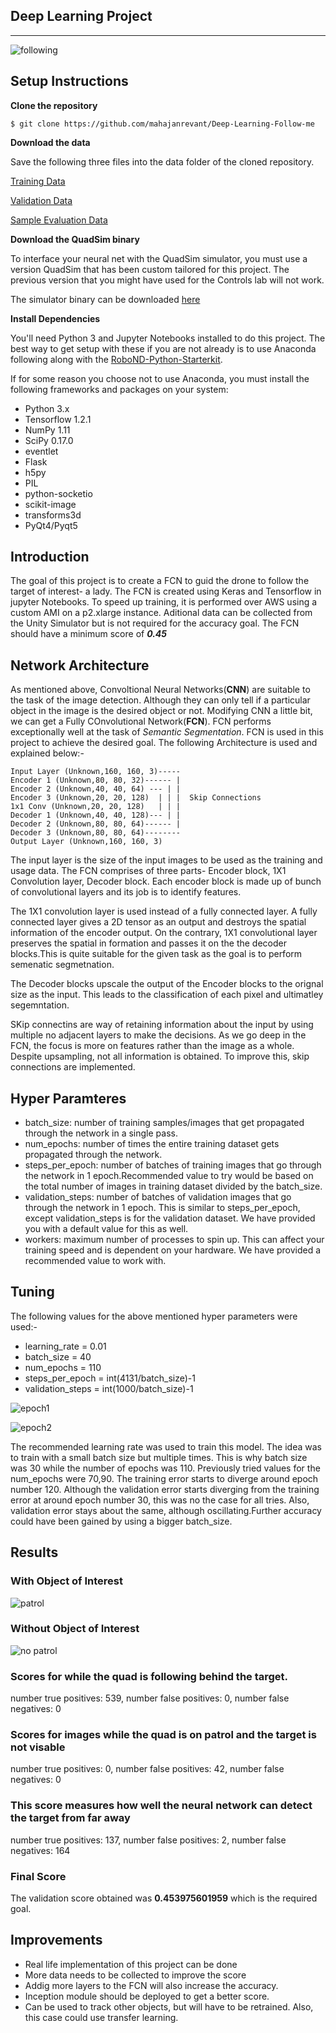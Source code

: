## Deep Learning Project ##
---

![following](https://github.com/mahajanrevant/Deep-Learning-Follow-me/blob/master/RoboND-DeepLearning-Project/docs/misc/following.png)

## Setup Instructions
**Clone the repository**
```
$ git clone https://github.com/mahajanrevant/Deep-Learning-Follow-me
```

**Download the data**

Save the following three files into the data folder of the cloned repository. 

[Training Data](https://s3-us-west-1.amazonaws.com/udacity-robotics/Deep+Learning+Data/Lab/train.zip) 

[Validation Data](https://s3-us-west-1.amazonaws.com/udacity-robotics/Deep+Learning+Data/Lab/validation.zip)

[Sample Evaluation Data](https://s3-us-west-1.amazonaws.com/udacity-robotics/Deep+Learning+Data/Project/sample_evaluation_data.zip)

**Download the QuadSim binary**

To interface your neural net with the QuadSim simulator, you must use a version QuadSim that has been custom tailored for this project. The previous version that you might have used for the Controls lab will not work.

The simulator binary can be downloaded [here](https://github.com/udacity/RoboND-DeepLearning/releases/latest)

**Install Dependencies**

You'll need Python 3 and Jupyter Notebooks installed to do this project.  The best way to get setup with these if you are not already is to use Anaconda following along with the [RoboND-Python-Starterkit](https://github.com/udacity/RoboND-Python-StarterKit).

If for some reason you choose not to use Anaconda, you must install the following frameworks and packages on your system:
* Python 3.x
* Tensorflow 1.2.1
* NumPy 1.11
* SciPy 0.17.0
* eventlet 
* Flask
* h5py
* PIL
* python-socketio
* scikit-image
* transforms3d
* PyQt4/Pyqt5

## Introduction
The goal of this project is to create a FCN to guid the drone to follow the target of interest- a lady. The FCN is created using Keras and Tensorflow in jupyter Notebooks. To speed up training, it is performed over AWS using a custom AMI on a p2.xlarge instance. Aditional data can be collected from the Unity Simulator but is not required for the accuracy goal. The FCN should have a minimum score of *__0.45__*


## Network Architecture

As mentioned above, Convoltional Neural Networks(__CNN__) are suitable to the task of the image detection. Although they can only tell if a particular object in the image is the desired object or not. Modifying CNN a little bit, we can get a Fully COnvolutional Network(__FCN__). FCN performs exceptionally well at the task of _Semantic Segmentation_. FCN is used in this project to achieve the desired goal. The following Architecture is used and explained below:-

```
Input Layer (Unknown,160, 160, 3)-----
Encoder 1 (Unknown,80, 80, 32)------ |
Encoder 2 (Unknown,40, 40, 64) --- | |
Encoder 3 (Unknown,20, 20, 128)  | | |  Skip Connections
1x1 Conv (Unknown,20, 20, 128)   | | |
Decoder 1 (Unknown,40, 40, 128)--- | |
Decoder 2 (Unknown,80, 80, 64)------ |
Decoder 3 (Unknown,80, 80, 64)--------
Output Layer (Unknown,160, 160, 3)
```

The input layer is the size of the input images to be used as the training and usage data. The FCN comprises of three parts- Encoder block, 1X1 Convolution layer, Decoder block.
Each encoder block is made up of bunch of convolutional layers and its job is to identify features. 

The 1X1 convolution layer is used instead of a fully connected layer. A fully connected layer gives a 2D tensor as an output and destroys the spatial information of the encoder output. On the contrary, 1X1 convolutional layer preserves the spatial in formation and passes it on the the decoder blocks.This is quite suitable for the given task as the goal is to perform semenatic segmetnation.

The Decoder blocks upscale the output of the Encoder blocks to the orignal size as the input. This leads to the classification of each pixel and ultimatley segemntation. 

SKip connectins are way of retaining information about the input by using multiple no adjacent layers to make the decisions. As we go deep in the FCN, the focus is more on features rather than the image as a whole. Despite upsampling, not all information is obtained. To improve this, skip connections are implemented.

## Hyper Paramteres

* batch_size: number of training samples/images that get propagated through the network in a single pass.
* num_epochs: number of times the entire training dataset gets propagated through the network.
* steps_per_epoch: number of batches of training images that go through the network in 1 epoch.Recommended value to try would be based on the total number of images in training dataset divided by the batch_size.
* validation_steps: number of batches of validation images that go through the network in 1 epoch. This is similar to steps_per_epoch, except validation_steps is for the validation dataset. We have provided you with a default value for this as well.
* workers: maximum number of processes to spin up. This can affect your training speed and is dependent on your hardware. We have provided a recommended value to work with.

## Tuning

The following values for the above mentioned hyper parameters were used:-

* learning_rate = 0.01
* batch_size = 40
* num_epochs = 110
* steps_per_epoch = int(4131/batch_size)-1
* validation_steps = int(1000/batch_size)-1

![epoch1](https://github.com/mahajanrevant/Deep-Learning-Follow-me/blob/master/RoboND-DeepLearning-Project/docs/misc/epoch1.PNG)

![epoch2](https://github.com/mahajanrevant/Deep-Learning-Follow-me/blob/master/RoboND-DeepLearning-Project/docs/misc/epoch2.PNG)

The recommended learning rate was used to train this model. The idea was to train with a small batch size but multiple times. This is why batch size was 30 while the number of epochs was 110. Previously tried values for the num_epochs were 70,90. The training error starts to diverge around epoch number 120. Although the validation error starts diverging from the training error at around epoch number 30, this was no the case for all tries. Also, validation error stays about the same, although oscillating.Further accuracy could have been gained by using a bigger batch_size. 

## Results

### With Object of Interest
![patrol](https://github.com/mahajanrevant/Deep-Learning-Follow-me/blob/master/RoboND-DeepLearning-Project/docs/misc/target.PNG)

### Without Object of Interest
![no patrol](https://github.com/mahajanrevant/Deep-Learning-Follow-me/blob/master/RoboND-DeepLearning-Project/docs/misc/no_target.PNG)

### Scores for while the quad is following behind the target.
number true positives: 539, number false positives: 0, number false negatives: 0

### Scores for images while the quad is on patrol and the target is not visable
number true positives: 0, number false positives: 42, number false negatives: 0

### This score measures how well the neural network can detect the target from far away
number true positives: 137, number false positives: 2, number false negatives: 164

### Final Score
The validation score obtained was __0.453975601959__ which is the required goal.

## Improvements 

* Real life implementation of this project can be done
* More data needs to be collected to improve the score
* Addig more layers to the FCN will also increase the accuracy.
* Inception module should be deployed to get a better score.
* Can be used to track other objects, but will have to be retrained. Also, this case could use transfer learning.

